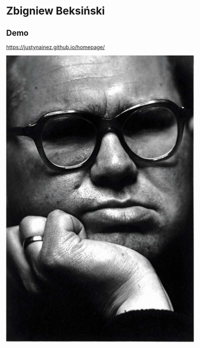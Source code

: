 # Zbigniew Beksiński

## Demo
https://justynainez.github.io/homepage/

![Zbigniew](images/Zdzisław-Beksiński-portret-2.jpg) 

